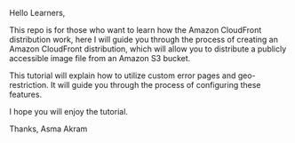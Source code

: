 Hello Learners,

This repo is for those who want to learn how the Amazon CloudFront distribution work,  here I will guide you through the process of creating an Amazon CloudFront distribution, 
which will allow you to distribute a publicly accessible image file from an Amazon S3 bucket.

This tutorial will explain how to utilize custom error pages and geo-restriction. It will guide you through the process of configuring these features.

I hope you will enjoy the tutorial.

Thanks,
Asma Akram
